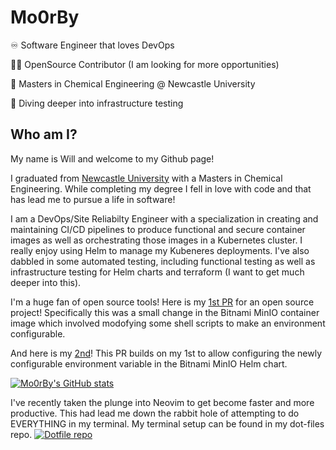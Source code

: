 # Mo0rBy

♾️ Software Engineer that loves DevOps

🧑‍💻 OpenSource Contributor (I am looking for more opportunities)

🧪 Masters in Chemical Engineering @ Newcastle University

💭 Diving deeper into infrastructure testing

## Who am I?

My name is Will and welcome to my Github page!

I graduated from [Newcastle University](https://www.ncl.ac.uk/) with a Masters in Chemical Engineering. While completing my degree I fell in love with code and that has lead me to pursue a life in software!

I am a DevOps/Site Reliabilty Engineer with a specialization in creating and maintaining CI/CD pipelines to produce functional and secure container images as well as orchestrating those images in a Kubernetes cluster. I really enjoy using Helm to manage my Kubeneres deployments. 
I've also dabbled in some automated testing, including functional testing as well as infrastructure testing for Helm charts and terraform (I want to get much deeper into this).

I'm a huge fan of open source tools! Here is my [1st PR](https://github.com/bitnami/containers/pull/55562) for an open source project! Specifically this was a small change in the Bitnami MinIO container image which involved modofying some shell scripts to make an environment configurable.

And here is my [2nd](https://github.com/bitnami/charts/pull/23388)! This PR builds on my 1st to allow configuring the newly configurable environment variable in the Bitnami MinIO Helm chart.

[![Mo0rBy's GitHub stats](https://github-readme-stats.vercel.app/api?username=Mo0rbY&theme=github_dark)](https://github.com/anuraghazra/github-readme-stats)

I've recently taken the plunge into Neovim to get become faster and more productive. This had lead me down the rabbit hole of attempting to do EVERYTHING in my terminal. My terminal setup can be found in my dot-files repo.
[![Dotfile repo](https://github-readme-stats.vercel.app/api/pin/?username=Mo0rBy&repo=moorby-dotfiles&theme=github_dark)](https://github.com/Mo0rBy/moorby-dotfiles)
